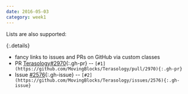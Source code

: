 ```yaml
---
date: 2016-05-03
category: week1
---
```

Lists are also supported:

{:.details}
- fancy links to issues and PRs on GitHub via custom classes
- PR [Terasology#2970](https://github.com/MovingBlocks/Terasology/pull/2970){:.gh-pr} -- `[#1](https://github.com/MovingBlocks/Terasology/pull/2970){:.gh-pr}`
- Issue [#2576](https://github.com/MovingBlocks/Terasology/issues/2576){:.gh-issue} -- `[#2](https://github.com/MovingBlocks/Terasology/issues/2576){:.gh-issue}`
